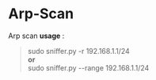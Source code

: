 # Arp-Scan

Arp scan **usage** :
> sudo sniffer.py -r 192.168.1.1/24
<br>  **or** <br>
> sudo sniffer.py --range 192.168.1.1/24
